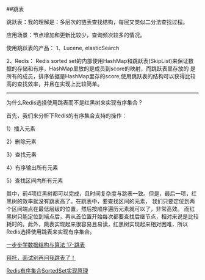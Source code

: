 ##跳表

跳跃表：我的理解是：多层次的链表查找结构，每层又类似二分法查找过程。

应用场景：节点增加和更新比较少，查询频次较多的情况。


使用跳跃表的产品：
1、Lucene, elasticSearch

2、Redis：
Redis sorted set的内部使用HashMap和跳跃表(SkipList)来保证数据的存储和有序，HashMap里放的是成员到score的映射，而跳跃表里存放的 是所有的成员，排序依据是HashMap里存的score,使用跳跃表的结构可以获得比较高的查找效率，并且在实现上比较简单。

-------
为什么Redis选择使用跳表而不是红黑树来实现有序集合？

首先，我们来分析下Redis的有序集合支持的操作：

1）插入元素

2）删除元素

3）查找元素

4）有序输出所有元素

5）查找区间内所有元素

其中，前4项红黑树都可以完成，且时间复杂度与跳表一致。但是，最后一项，红黑树的效率就没有跳表高了。在跳表中，要查找区间的元素，
我们只要定位到两个区间端点在最低层级的位置，然后按顺序遍历元素就可以了，非常高效。
而红黑树只能定位到端点后，再从首位置开始每次都要查找后继节点，相对来说是比较耗时的。此外，跳表实现起来很容易且易读，红黑树实现起来相对困难，所以Redis选择使用跳表来实现有序集合。

[一步步学数据结构与算法 17-跳表](https://blog.csdn.net/kassadinsw/article/details/97751857)

[拜托，面试别再问我跳表了！](https://www.cnblogs.com/tong-yuan/p/skiplist.html)

[Redis有序集合SortedSet实现原理](https://blog.csdn.net/epwqgdnbrh/article/details/104911297?depth_1-utm_source=distribute.pc_relevant.none-task&utm_source=distribute.pc_relevant.none-task)